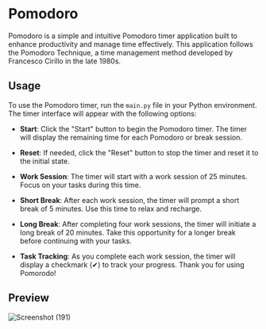 # Pomodoro

Pomodoro is a simple and intuitive Pomodoro timer application built to enhance productivity and manage time effectively. This application follows the Pomodoro Technique, a time management method developed by Francesco Cirillo in the late 1980s.


## Usage

To use the Pomodoro timer, run the `main.py` file in your Python environment. The timer interface will appear with the following options:

- **Start**: Click the "Start" button to begin the Pomodoro timer. The timer will display the remaining time for each Pomodoro or break session.

- **Reset**: If needed, click the "Reset" button to stop the timer and reset it to the initial state.

- **Work Session**: The timer will start with a work session of 25 minutes. Focus on your tasks during this time.

- **Short Break**: After each work session, the timer will prompt a short break of 5 minutes. Use this time to relax and recharge.

- **Long Break**: After completing four work sessions, the timer will initiate a long break of 20 minutes. Take this opportunity for a longer break before continuing with your tasks.

- **Task Tracking**: As you complete each work session, the timer will display a checkmark (✔) to track your progress.
Thank you for using Pomorodo!

## Preview
![Screenshot (191)](https://github.com/AdeyemiEmmanuel/Pomorodo/assets/98936329/82a21407-c2ef-443b-8884-459d71d9146f)
